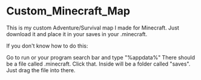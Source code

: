 Custom_Minecraft_Map
================

This is my custom Adventure/Survival map I made for Minecraft. Just download it and place it in your saves in your .minecraft.

If you don't know how to do this:

Go to run or your program search bar and type "%appdata%"
There should be a file called .minecraft. Click that.
Inside will be a folder called "saves". Just drag the file into there.
